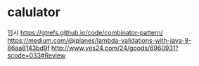 # calulator

임시 
https://gtrefs.github.io/code/combinator-pattern/
https://medium.com/@jplanes/lambda-validations-with-java-8-86aa8143bd9f
http://www.yes24.com/24/goods/6960931?scode=033#Review
